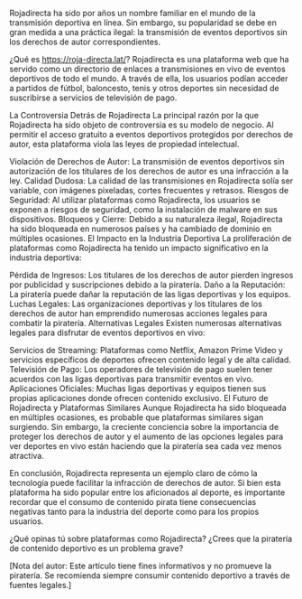 Rojadirecta ha sido por años un nombre familiar en el mundo de la transmisión deportiva en línea. Sin embargo, su popularidad se debe en gran medida a una práctica ilegal: la transmisión de eventos deportivos sin los derechos de autor correspondientes.

¿Qué es https://roja-directa.lat/?
Rojadirecta es una plataforma web que ha servido como un directorio de enlaces a transmisiones en vivo de eventos deportivos de todo el mundo. A través de ella, los usuarios podían acceder a partidos de fútbol, baloncesto, tenis y otros deportes sin necesidad de suscribirse a servicios de televisión de pago.

La Controversia Detrás de Rojadirecta
La principal razón por la que Rojadirecta ha sido objeto de controversia es su modelo de negocio. Al permitir el acceso gratuito a eventos deportivos protegidos por derechos de autor, esta plataforma viola las leyes de propiedad intelectual.

Violación de Derechos de Autor: La transmisión de eventos deportivos sin autorización de los titulares de los derechos de autor es una infracción a la ley.
Calidad Dudosa: La calidad de las transmisiones en Rojadirecta solía ser variable, con imágenes pixeladas, cortes frecuentes y retrasos.
Riesgos de Seguridad: Al utilizar plataformas como Rojadirecta, los usuarios se exponen a riesgos de seguridad, como la instalación de malware en sus dispositivos.
Bloqueos y Cierre: Debido a su naturaleza ilegal, Rojadirecta ha sido bloqueada en numerosos países y ha cambiado de dominio en múltiples ocasiones.
El Impacto en la Industria Deportiva
La proliferación de plataformas como Rojadirecta ha tenido un impacto significativo en la industria deportiva:

Pérdida de Ingresos: Los titulares de los derechos de autor pierden ingresos por publicidad y suscripciones debido a la piratería.
Daño a la Reputación: La piratería puede dañar la reputación de las ligas deportivas y los equipos.
Luchas Legales: Las organizaciones deportivas y los titulares de los derechos de autor han emprendido numerosas acciones legales para combatir la piratería.
Alternativas Legales
Existen numerosas alternativas legales para disfrutar de eventos deportivos en vivo:

Servicios de Streaming: Plataformas como Netflix, Amazon Prime Video y servicios específicos de deportes ofrecen contenido legal y de alta calidad.
Televisión de Pago: Los operadores de televisión de pago suelen tener acuerdos con las ligas deportivas para transmitir eventos en vivo.
Aplicaciones Oficiales: Muchas ligas deportivas y equipos tienen sus propias aplicaciones donde ofrecen contenido exclusivo.
El Futuro de Rojadirecta y Plataformas Similares
Aunque Rojadirecta ha sido bloqueada en múltiples ocasiones, es probable que plataformas similares sigan surgiendo. Sin embargo, la creciente conciencia sobre la importancia de proteger los derechos de autor y el aumento de las opciones legales para ver deportes en vivo están haciendo que la piratería sea cada vez menos atractiva.

En conclusión, Rojadirecta representa un ejemplo claro de cómo la tecnología puede facilitar la infracción de derechos de autor. Si bien esta plataforma ha sido popular entre los aficionados al deporte, es importante recordar que el consumo de contenido pirata tiene consecuencias negativas tanto para la industria del deporte como para los propios usuarios.

¿Qué opinas tú sobre plataformas como Rojadirecta? ¿Crees que la piratería de contenido deportivo es un problema grave?

[Nota del autor: Este artículo tiene fines informativos y no promueve la piratería. Se recomienda siempre consumir contenido deportivo a través de fuentes legales.]
